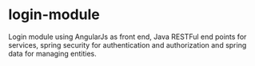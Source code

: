 # login-module
Login module using AngularJs as front end, Java RESTFul end points for services, spring security for authentication and authorization and spring data for managing entities.
